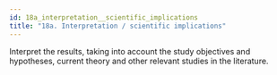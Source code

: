 ```yaml
---
id: 18a_interpretation__scientific_implications
title: "18a. Interpretation / scientific implications"
---
```

Interpret the results, taking into account the study objectives and hypotheses, current theory and other relevant studies in the literature.